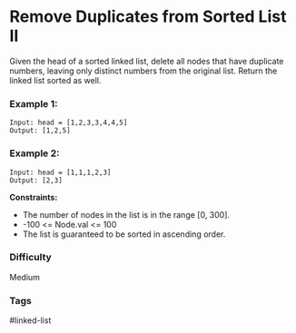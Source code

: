 # Remove Duplicates from Sorted List II

Given the head of a sorted linked list, delete all nodes that have duplicate numbers, leaving only distinct numbers from the original list. Return the linked list sorted as well.

### Example 1:

```
Input: head = [1,2,3,3,4,4,5]
Output: [1,2,5]
```

### Example 2:

```
Input: head = [1,1,1,2,3]
Output: [2,3]
```

**Constraints:**

- The number of nodes in the list is in the range [0, 300].
- -100 <= Node.val <= 100
- The list is guaranteed to be sorted in ascending order.

### Difficulty

Medium

### Tags

#linked-list
